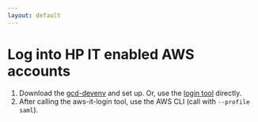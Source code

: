 ```yaml
---
layout: default
---
```


# Log into HP IT enabled AWS accounts


1. Download the [gcd-devenv](https://github.azc.ext.hp.com/cwp/gcd-devenv) and set up. Or, use the [login tool](https://github.azc.ext.hp.com/cwp/gcd-aws-it-login) directly.
2. After calling the aws-it-login tool, use the AWS CLI (call with `--profile saml`).
